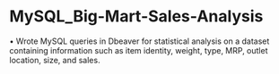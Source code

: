 # MySQL_Big-Mart-Sales-Analysis
•	Wrote MySQL queries in Dbeaver for statistical analysis on a dataset containing information such as item identity, weight, type, MRP, outlet location, size, and sales.
